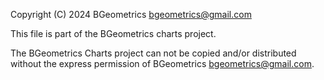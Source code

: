 Copyright (C) 2024 BGeometrics <bgeometrics@gmail.com>

This file is part of the BGeometrics charts project.

The BGeometrics Charts project can not be copied and/or distributed without the express
permission of BGeometrics <bgeometrics@gmail.com>.